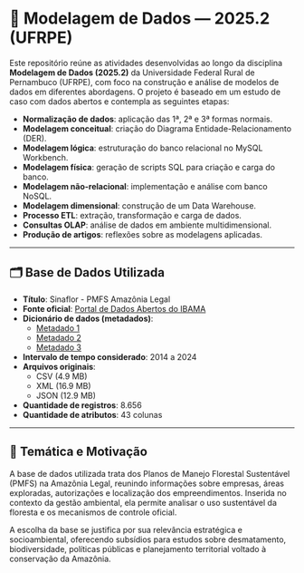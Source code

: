 # 🌱 Modelagem de Dados — 2025.2 (UFRPE)

Este repositório reúne as atividades desenvolvidas ao longo da disciplina **Modelagem de Dados (2025.2)** da Universidade Federal Rural de Pernambuco (UFRPE), com foco na construção e análise de modelos de dados em diferentes abordagens. O projeto é baseado em um estudo de caso com dados abertos e contempla as seguintes etapas:

- **Normalização de dados**: aplicação das 1ª, 2ª e 3ª formas normais.
- **Modelagem conceitual**: criação do Diagrama Entidade-Relacionamento (DER).
- **Modelagem lógica**: estruturação do banco relacional no MySQL Workbench.
- **Modelagem física**: geração de scripts SQL para criação e carga do banco.
- **Modelagem não-relacional**: implementação e análise com banco NoSQL.
- **Modelagem dimensional**: construção de um Data Warehouse.
- **Processo ETL**: extração, transformação e carga de dados.
- **Consultas OLAP**: análise de dados em ambiente multidimensional.
- **Produção de artigos**: reflexões sobre as modelagens aplicadas.

---

## 🗂️ Base de Dados Utilizada

- **Título**: Sinaflor - PMFS Amazônia Legal  
- **Fonte oficial**: [Portal de Dados Abertos do IBAMA](https://dadosabertos.ibama.gov.br/dataset/sinaflor-pmfs-amazonia-legal)  
- **Dicionário de dados (metadados)**:  
  - [Metadado 1](https://dadosabertos.ibama.gov.br/dataset/sinaflor-pmfs-amazonia-legal/resource/fac201c9-8e09-49d5-9113-1608cf45b8c8)  
  - [Metadado 2](https://dadosabertos.ibama.gov.br/dataset/sinaflor-pmfs-amazonia-legal/resource/fd230fd7-7d29-45f3-ac19-58a038a19a2f)  
  - [Metadado 3](https://dadosabertos.ibama.gov.br/dataset/sinaflor-pmfs-amazonia-legal/resource/6a756194-3bb4-4149-8348-0ff457ed45ff)  
- **Intervalo de tempo considerado**: 2014 a 2024  
- **Arquivos originais**:  
  - CSV (4.9 MB)  
  - XML (16.9 MB)  
  - JSON (12.9 MB)  
- **Quantidade de registros**: 8.656  
- **Quantidade de atributos**: 43 colunas  

---

## 🌳 Temática e Motivação

A base de dados utilizada trata dos Planos de Manejo Florestal Sustentável (PMFS) na Amazônia Legal, reunindo informações sobre empresas, áreas exploradas, autorizações e localização dos empreendimentos. Inserida no contexto da gestão ambiental, ela permite analisar o uso sustentável da floresta e os mecanismos de controle oficial.

A escolha da base se justifica por sua relevância estratégica e socioambiental, oferecendo subsídios para estudos sobre desmatamento, biodiversidade, políticas públicas e planejamento territorial voltado à conservação da Amazônia.
